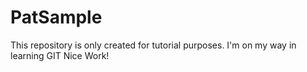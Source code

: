# PatSample
This repository is only created for tutorial purposes.
I'm on my way in learning GIT
Nice Work!

